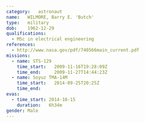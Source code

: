 ```yaml
---
category:	astronaut
name:	WILMORE, Barry E. 'Butch'
type:	military
dob:	1962-12-29
qualifications:
  - MSc in electrical engineering
references:
  - http://www.nasa.gov/pdf/740566main_current.pdf
missions:
  - name: STS-129
    time_start:   2009-11-16T19:28:09Z
    time_end:     2009-11-27T14:44:23Z
  - name: Soyuz TMA-14M
    time_start:   2014-09-25T20:25Z
    time_end:     
evas:
  - time_start: 2014-10-15
    duration:   6h34m
gender:	Male
---
```

